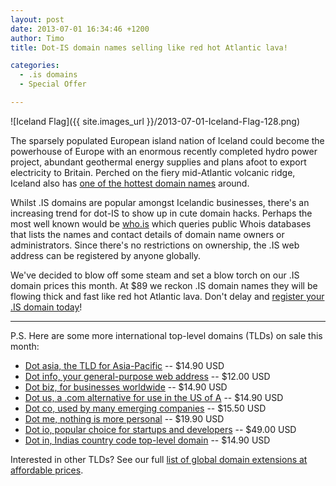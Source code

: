 ```yaml
---
layout: post
date: 2013-07-01 16:34:46 +1200
author: Timo
title: Dot-IS domain names selling like red hot Atlantic lava!

categories:
  - .is domains
  - Special Offer

---
```


![Iceland Flag]({{ site.images_url }}/2013-07-01-Iceland-Flag-128.png)

The sparsely populated European island nation of Iceland could become the powerhouse of Europe with an enormous recently completed hydro power project, abundant geothermal energy supplies and plans afoot to export electricity to Britain. Perched on the fiery mid-Atlantic volcanic ridge, Iceland also has [one of the hottest domain names](https://iwantmyname.com/domains/is-icelandic-domain-name-registration-for-iceland) around.

Whilst .IS domains are popular amongst Icelandic businesses, there's an increasing trend for dot-IS to show up in cute domain hacks. Perhaps the most well known would be [who.is](http://who.is) which queries public Whois databases that lists the names and contact details of domain name owners or administrators. Since there's no restrictions on ownership, the .IS web address can be registered by anyone globally.

We've decided to blow off some steam and set a blow torch on our .IS domain prices this month. At $89 we reckon .IS domain names they will be flowing thick and fast like red hot Atlantic lava. Don't delay and [register your .IS domain today](https://iwantmyname.com/domains/is-icelandic-domain-name-registration-for-iceland)!

***

P.S. Here are some more international top-level domains (TLDs) on sale this month:

- [Dot asia, the TLD for Asia-Pacific](https://iwantmyname.com/domains/asia-domain-name-registration-for-asia) -- $14.90 USD
- [Dot info, your general-purpose web address](https://iwantmyname.com/domains/info-domain-name-registration-for-information) -- $12.00 USD
- [Dot biz, for businesses worldwide](https://iwantmyname.com/domains/biz-domain-name-registration-for-business) -- $14.90 USD
- [Dot us, a .com  alternative for use in the US of A](https://iwantmyname.com/domains/us-american-domain-name-registration-for-usa) -- $14.90 USD
- [Dot co, used by many emerging companies](https://iwantmyname.com/domains/co-colombian-domain-name-registration-for-colombia) -- $15.50 USD
- [Dot me, nothing is more personal](https://iwantmyname.com/domains/me-montenegrean-domain-name-registration-for-montenegro) -- $19.90 USD
- [Dot io, popular choice for startups and developers](https://iwantmyname.com/domains/io-domain-name-registration-for-british-indian-ocean-territory) -- $49.00 USD
- [Dot in, Indias country code top-level domain](https://iwantmyname.com/domains/in-indian-domain-name-registration-for-india) -- $14.90 USD

Interested in other TLDs? See our full [list of global domain extensions at affordable prices](https://iwantmyname.com/domains/domain-name-registration-list-of-extensions).
